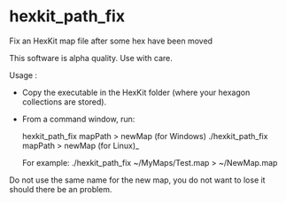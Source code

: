 # hexkit_path_fix
Fix an HexKit map file after some hex have been moved

This software is alpha quality. Use with care.

Usage :

 - Copy the executable in the HexKit folder (where your hexagon
   collections are stored).

 - From a command window, run:

   hexkit_path_fix mapPath > newMap (for Windows)
   ./hexkit_path_fix mapPath > newMap (for Linux)_

   For example:
   ./hexkit_path_fix ~/MyMaps/Test.map > ~/NewMap.map

Do not use the same name for the new map, you do not
want to lose it should there be an problem.
